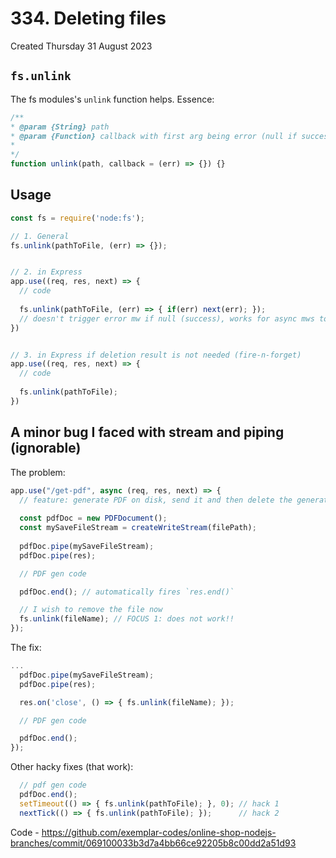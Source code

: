 # 334. Deleting files
Created Thursday 31 August 2023

## `fs.unlink`
The fs modules's `unlink` function helps. Essence:
```js
/**
* @param {String} path
* @param {Function} callback with first arg being error (null if success)
* 
*/
function unlink(path, callback = (err) => {}) {}
```


## Usage
```js
const fs = require('node:fs');

// 1. General
fs.unlink(pathToFile, (err) => {});


// 2. in Express
app.use((req, res, next) => {
  // code
  
  fs.unlink(pathToFile, (err) => { if(err) next(err); });
  // doesn't trigger error mw if null (success), works for async mws too.
})


// 3. in Express if deletion result is not needed (fire-n-forget)
app.use((req, res, next) => {
  // code
  
  fs.unlink(pathToFile);
})
```


## A minor bug I faced with stream and piping (ignorable)
The problem:
```js
app.use("/get-pdf", async (req, res, next) => {
  // feature: generate PDF on disk, send it and then delete the generated file.
  
  const pdfDoc = new PDFDocument();
  const mySaveFileStream = createWriteStream(filePath);
  
  pdfDoc.pipe(mySaveFileStream);
  pdfDoc.pipe(res);

  // PDF gen code

  pdfDoc.end(); // automatically fires `res.end()`

  // I wish to remove the file now
  fs.unlink(fileName); // FOCUS 1: does not work!!
});
```

The fix:
```js
...
  pdfDoc.pipe(mySaveFileStream);
  pdfDoc.pipe(res);

  res.on('close', () => { fs.unlink(fileName); });

  // PDF gen code

  pdfDoc.end();
});
```

Other hacky fixes (that work):
```js
  // pdf gen code
  pdfDoc.end();
  setTimeout(() => { fs.unlink(pathToFile); }, 0); // hack 1
  nextTick(() => { fs.unlink(pathToFile); });      // hack 2
```


Code - https://github.com/exemplar-codes/online-shop-nodejs-branches/commit/069100033b3d7a4bb66ce92205b8c00dd2a51d93